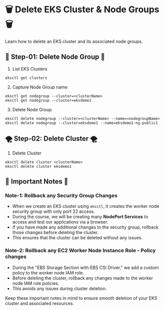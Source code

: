 # 🗑️ Delete EKS Cluster & Node Groups 🗑️

Learn how to delete an EKS cluster and its associated node groups.

## 🚀 Step-01: Delete Node Group 🚀

1. List EKS Clusters
```shell
eksctl get clusters
```

2. Capture Node Group name
```shell
eksctl get nodegroup --cluster=<clusterName>
eksctl get nodegroup --cluster=eksdemo1
```

3. Delete Node Group
```shell
eksctl delete nodegroup --cluster=<clusterName> --name=<nodegroupName>
eksctl delete nodegroup --cluster=eksdemo1 --name=eksdemo1-ng-public1
```

## 🌪️ Step-02: Delete Cluster 🌪️

1. Delete Cluster
```shell
eksctl delete cluster <clusterName>
eksctl delete cluster eksdemo1
```

## 📝 Important Notes 📝

### Note-1: Rollback any Security Group Changes

- When we create an EKS cluster using `eksctl`, it creates the worker node security group with only port 22 access.
- During the course, we will be creating many **NodePort Services** to access and test our applications via a browser.
- If you have made any additional changes to the security group, rollback those changes before deleting the cluster.
- This ensures that the cluster can be deleted without any issues.

### Note-2: Rollback any EC2 Worker Node Instance Role - Policy changes

- During the "EBS Storage Section with EBS CSI Driver," we add a custom policy to the worker node IAM role.
- Before deleting the cluster, rollback any changes made to the worker node IAM role policies.
- This avoids any issues during cluster deletion.

Keep these important notes in mind to ensure smooth deletion of your EKS cluster and associated resources.

